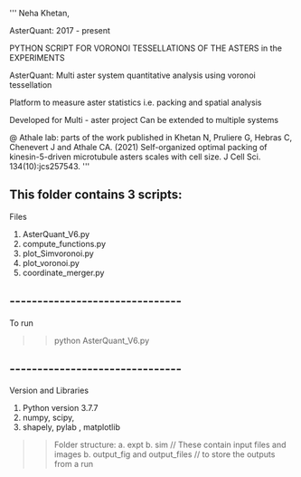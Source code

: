 '''
Neha Khetan, 

AsterQuant: 2017 - present

PYTHON SCRIPT FOR VORONOI TESSELLATIONS OF THE ASTERS in the EXPERIMENTS



AsterQuant: Multi aster system quantitative analysis using voronoi tessellation

Platform to measure aster statistics  i.e. packing and spatial analysis

Developed for Multi - aster project Can be extended to multiple systems

@ Athale lab: parts of the work published in Khetan N, Pruliere G, Hebras C, Chenevert J and Athale CA. (2021) Self-organized optimal packing of kinesin-5-driven microtubule asters scales with cell size. J Cell Sci. 134(10):jcs257543.
'''


## This folder contains 3 scripts:
Files
1. AsterQuant_V6.py
2. compute_functions.py
3. plot_Simvoronoi.py
4. plot_voronoi.py
5. coordinate_merger.py


## -------------------------------
To run
>> python AsterQuant_V6.py


## -------------------------------
Version and Libraries
1. Python version 3.7.7
2. numpy, scipy, 
3. shapely, pylab , matplotlib



>> Folder structure:
   a. expt b. sim                          // These contain input files and images
   b. output_fig and output_files // to store the outputs from a run
   


